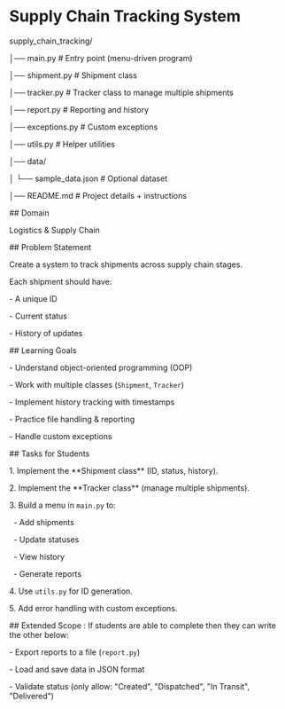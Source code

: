 # Supply Chain Tracking System



supply\_chain\_tracking/

│── main.py               # Entry point (menu-driven program)

│── shipment.py           # Shipment class

│── tracker.py            # Tracker class to manage multiple shipments

│── report.py             # Reporting and history

│── exceptions.py         # Custom exceptions

│── utils.py              # Helper utilities

│── data/                 

│   └── sample\_data.json  # Optional dataset

│── README.md             # Project details + instructions





\## Domain

Logistics \& Supply Chain



\## Problem Statement

Create a system to track shipments across supply chain stages.  

Each shipment should have:

\- A unique ID

\- Current status

\- History of updates



\## Learning Goals

\- Understand object-oriented programming (OOP)

\- Work with multiple classes (`Shipment`, `Tracker`)

\- Implement history tracking with timestamps

\- Practice file handling \& reporting

\- Handle custom exceptions



\## Tasks for Students

1\. Implement the \*\*Shipment class\*\* (ID, status, history).

2\. Implement the \*\*Tracker class\*\* (manage multiple shipments).

3\. Build a menu in `main.py` to:

&nbsp;  - Add shipments

&nbsp;  - Update statuses

&nbsp;  - View history

&nbsp;  - Generate reports

4\. Use `utils.py` for ID generation.

5\. Add error handling with custom exceptions.



\## Extended Scope : If students are able to complete then they can write the other below:

\- Export reports to a file (`report.py`)

\- Load and save data in JSON format

\- Validate status (only allow: "Created", "Dispatched", "In Transit", "Delivered")
